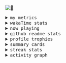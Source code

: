 [![🐙](https://hits.seeyoufarm.com/api/count/incr/badge.svg?url=https%3A%2F%2Fgithub.com%2Fktnkk%2Fhit-counter&count_bg=%23070707&title_bg=%23070707&icon=&icon_color=%23E7E7E7&title=visitors&edge_flat=true)](https://hits.seeyoufarm.com)

<details>
  <summary> <samp>my metrics</samp></summary>
  
  <br>
  
 ![🐳](https://github.com/kkhys/kkhys/blob/main/github-metrics.svg)
  
  ***
</details>

<details>
  <summary> <samp>wakaTime stats</samp></summary>
  
  <br>
  
<!--START_SECTION:waka-->
![Code Time](http://img.shields.io/badge/Code%20Time-5%2C429%20hrs%209%20mins-blue)

**🐱 My GitHub Data** 

> 📦 5.2 MB Used in GitHub's Storage 
 > 
> 💼 Opted to Hire
 > 
> 📜 9 Public Repositories 
 > 
> 🔑 23 Private Repositories 
 > 
**I'm a Night 🦉** 

```text
🌞 Morning                12032 commits       ███████░░░░░░░░░░░░░░░░░░   28.41 % 
🌆 Daytime                8546 commits        █████░░░░░░░░░░░░░░░░░░░░   20.18 % 
🌃 Evening                18836 commits       ███████████░░░░░░░░░░░░░░   44.48 % 
🌙 Night                  2936 commits        ██░░░░░░░░░░░░░░░░░░░░░░░   06.93 % 
```
📅 **I'm Most Productive on Sunday** 

```text
Monday                   4730 commits        ███░░░░░░░░░░░░░░░░░░░░░░   11.17 % 
Tuesday                  5734 commits        ███░░░░░░░░░░░░░░░░░░░░░░   13.54 % 
Wednesday                5909 commits        ███░░░░░░░░░░░░░░░░░░░░░░   13.95 % 
Thursday                 5987 commits        ████░░░░░░░░░░░░░░░░░░░░░   14.14 % 
Friday                   6113 commits        ████░░░░░░░░░░░░░░░░░░░░░   14.43 % 
Saturday                 6446 commits        ████░░░░░░░░░░░░░░░░░░░░░   15.22 % 
Sunday                   7431 commits        ████░░░░░░░░░░░░░░░░░░░░░   17.55 % 
```


📊 **This Week I Spent My Time On** 

```text
🕑︎ Time Zone: Asia/Tokyo

💬 Programming Languages: 
Other                    24 hrs 41 mins      ████████████░░░░░░░░░░░░░   47.22 % 
Java                     10 hrs 14 mins      █████░░░░░░░░░░░░░░░░░░░░   19.60 % 
TypeScript               8 hrs 9 mins        ████░░░░░░░░░░░░░░░░░░░░░   15.61 % 
HTML                     2 hrs 34 mins       █░░░░░░░░░░░░░░░░░░░░░░░░   04.94 % 
Play2                    2 hrs               █░░░░░░░░░░░░░░░░░░░░░░░░   03.84 % 

🔥 Editors: 
Chrome                   32 hrs 36 mins      ████████████████░░░░░░░░░   62.38 % 
IntelliJ IDEA            14 hrs 47 mins      ███████░░░░░░░░░░░░░░░░░░   28.28 % 
WebStorm                 3 hrs 53 mins       ██░░░░░░░░░░░░░░░░░░░░░░░   07.46 % 
DataGrip                 58 mins             ░░░░░░░░░░░░░░░░░░░░░░░░░   01.88 % 

💻 Operating System: 
Mac                      52 hrs 16 mins      █████████████████████████   100.00 % 
```


 Last Updated on 2024/12/25 18:43:36 UTC
<!--END_SECTION:waka-->
  
  ***
</details>


<details>
  <summary> <samp>now playing</samp></summary>
  
  <br>
 
 [![🐟](https://spotify-github-profile.vercel.app/api/view?uid=31ryofms4dnv7mrohhepo4c4zgqu&cover_image=true&theme=default&show_offline=false&background_color=121212&bar_color=53b14f&bar_color_cover=false)](https://open.spotify.com/user/31ryofms4dnv7mrohhepo4c4zgqu)
  
  ***
</details>

<details>
  <summary> <samp>github readme stats</samp></summary>
  
  <br>
  
 <p align="left"> 
  <img alt="🐠" src="https://github-readme-stats.vercel.app/api?username=kkhys&count_private=true&show_icons=true&theme=dark&include_all_commits=true" />
  <img alt="🐟" src="https://github-readme-stats.vercel.app/api/top-langs/?username=kkhys&layout=compact&theme=dark&langs_count=10&hide=HTML,CSS,SCSS" />
</p>
  
  ***
</details>

<details>
  <summary> <samp>profile trophies</samp></summary>
  
  <br>
  
  [![🐬](https://github-profile-trophy.vercel.app/?username=kkhys&rank=SECRET,SSS,SS,S,AAA,AA,A&theme=darkhub&row=1&margin-w=10&no-bg=true)](https://github.com/ryo-ma/github-profile-trophy)
  
  ***
</details>

<details>
  <summary> <samp>summary cards</samp></summary>
  
  <br>
  
  ![🐋](https://github-profile-summary-cards.vercel.app/api/cards/profile-details?username=kkhys&theme=github_dark)
  ![🦑](https://github-profile-summary-cards.vercel.app/api/cards/repos-per-language?username=kkhys&theme=github_dark)
  ![🦭](https://github-profile-summary-cards.vercel.app/api/cards/most-commit-language?username=kkhys&theme=github_dark)
  ![🦀](https://github-profile-summary-cards.vercel.app/api/cards/stats?username=kkhys&theme=github_dark)
  ![🦈](https://github-profile-summary-cards.vercel.app/api/cards/productive-time?username=kkhys&theme=github_dark)
  
  ***
</details>

<details>
  <summary> <samp>streak stats</samp></summary>
  
  <br>
  
  [![🐠](http://github-readme-streak-stats.herokuapp.com?user=kkhys&theme=dark)](https://git.io/streak-stats)
  
  ***
</details>

<details>
  <summary> <samp>activity graph</samp></summary>
  
  <br>
  
  [![🐡](https://github-readme-activity-graph.vercel.app/graph?username=kkhys&theme=xcode)](https://github.com/ashutosh00710/github-readme-activity-graph)
  
  ***
</details>
